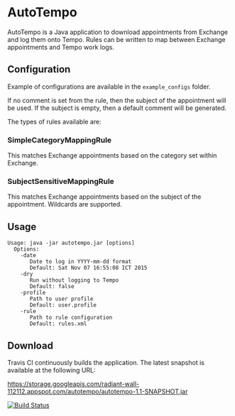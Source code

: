 # AutoTempo

AutoTempo is a Java application to download appointments from Exchange and log them onto Tempo. Rules can be
written to map between Exchange appointments and Tempo work logs.

## Configuration

Example of configurations are available in the `example_configs` folder.

If no comment is set from the rule, then the subject of the appointment will be used. If the subject is empty, then
a default comment will be generated.

The types of rules available are:

### SimpleCategoryMappingRule

This matches Exchange appointments based on the category set within Exchange.

### SubjectSensitiveMappingRule

This matches Exchange appointments based on the subject of the appointment. Wildcards are supported.

## Usage

```
Usage: java -jar autotempo.jar [options]
  Options:
    -date
       Date to log in YYYY-mm-dd format
       Default: Sat Nov 07 16:55:08 ICT 2015
    -dry
       Run without logging to Tempo
       Default: false
    -profile
       Path to user profile
       Default: user.profile
    -rule
       Path to rule configuration
       Default: rules.xml
```

## Download

Travis CI continuously builds the application. The latest snapshot is available at the following URL:

<https://storage.googleapis.com/radiant-wall-112112.appspot.com/autotempo/autotempo-1.1-SNAPSHOT.jar>

[![Build Status](https://travis-ci.org/dst-hackathon/autotempo.svg)](https://travis-ci.org/dst-hackathon/autotempo)